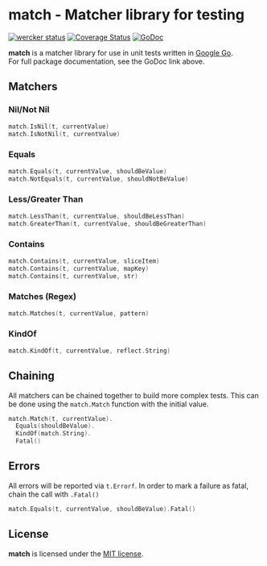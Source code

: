 match - Matcher library for testing
===================================

[![wercker status](https://app.wercker.com/status/d82e11215fa0ebf705f77a6b864de6f6/s/master "wercker status")](https://app.wercker.com/project/bykey/d82e11215fa0ebf705f77a6b864de6f6)
[![Coverage Status](https://coveralls.io/repos/zhevron/match/badge.svg?branch=master&service=github)](https://coveralls.io/github/zhevron/match?branch=master)
[![GoDoc](https://godoc.org/github.com/zhevron/match?status.svg)](https://godoc.org/github.com/zhevron/match)

**match** is a matcher library for use in unit tests written in [Google Go](https://golang.org).  
For full package documentation, see the GoDoc link above.

## Matchers

### Nil/Not Nil
```go
match.IsNil(t, currentValue)
match.IsNotNil(t, currentValue)
```

### Equals
```go
match.Equals(t, currentValue, shouldBeValue)
match.NotEquals(t, currentValue, shouldNotBeValue)
```

### Less/Greater Than
```go
match.LessThan(t, currentValue, shouldBeLessThan)
match.GreaterThan(t, currentValue, shouldBeGreaterThan)
```

### Contains
```go
match.Contains(t, currentValue, sliceItem)
match.Contains(t, currentValue, mapKey)
match.Contains(t, currentValue, str)
```

### Matches (Regex)
```go
match.Matches(t, currentValue, pattern)
```

### KindOf
```go
match.KindOf(t, currentValue, reflect.String)
```

## Chaining

All matchers can be chained together to build more complex tests.
This can be done using the `match.Match` function with the initial value.

```go
match.Match(t, currentValue).
  Equals(shouldBeValue).
  KindOf(match.String).
  Fatal()
```

## Errors

All errors will be reported via `t.Errorf`.
In order to mark a failure as fatal, chain the call with `.Fatal()`

```go
match.Equals(t, currentValue, shouldBeValue).Fatal()
```

## License

**match** is licensed under the [MIT license](http://opensource.org/licenses/MIT).
